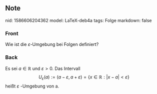 ## Note
nid: 1586606204362
model: LaTeX-deb4a
tags: Folge
markdown: false

### Front
Wie ist die $\varepsilon$-Umgebung bei Folgen definiert?

### Back
Es sei $a \in \mathbb{R}$ und $\varepsilon>0 .$ Das Intervall
$$
U_{\varepsilon}(a):=(a-\varepsilon, a+\varepsilon)=\{x \in \mathbb{R}:|x-a|<\varepsilon\}
$$
heißt $\varepsilon$ -Umgebung von a.
